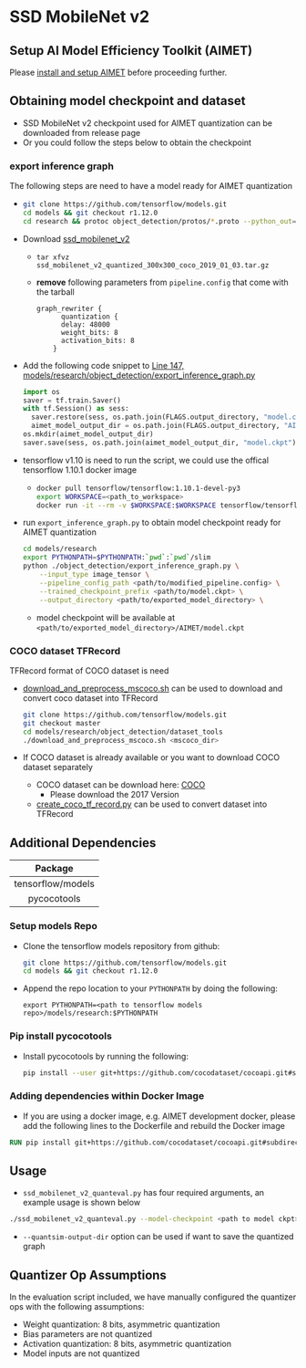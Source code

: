 # SSD MobileNet v2

## Setup AI Model Efficiency Toolkit (AIMET)
Please [install and setup AIMET](../../README.md#install-aimet) before proceeding further.

## Obtaining model checkpoint and dataset

- SSD MobileNet v2 checkpoint used for AIMET quantization can be downloaded from release page
- Or you could follow the steps below to obtain the checkpoint

### export inference graph

The following steps are need to have a model ready for AIMET quantization

- ```bash
  git clone https://github.com/tensorflow/models.git
  cd models && git checkout r1.12.0
  cd research && protoc object_detection/protos/*.proto --python_out=.
  ```

- Download [ssd_mobilenet_v2](http://download.tensorflow.org/models/object_detection/ssd_mobilenet_v2_quantized_300x300_coco_2019_01_03.tar.gz)

  - `tar xfvz ssd_mobilenet_v2_quantized_300x300_coco_2019_01_03.tar.gz`

  - **remove** following parameters from `pipeline.config` that come with the tarball

    ```
    graph_rewriter {
          quantization {
          delay: 48000
          weight_bits: 8
          activation_bits: 8
        }  
    ```
- Add the following code snippet  to [Line 147, models/research/object_detection/export_inference_graph.py](https://github.com/tensorflow/models/blob/r1.12.0/research/object_detection/export_inference_graph.py#L147)
  
    ```python
    import os
    saver = tf.train.Saver()
    with tf.Session() as sess:
      saver.restore(sess, os.path.join(FLAGS.output_directory, "model.ckpt"))
      aimet_model_output_dir = os.path.join(FLAGS.output_directory, "AIMET")
    os.mkdir(aimet_model_output_dir)
    saver.save(sess, os.path.join(aimet_model_output_dir, "model.ckpt")
	```
    
- tensorflow v1.10 is need to run the script, we could use the offical tensorflow 1.10.1 docker image

  - ```bash
    docker pull tensorflow/tensorflow:1.10.1-devel-py3
    export WORKSPACE=<path_to_workspace>
    docker run -it --rm -v $WORKSPACE:$WORKSPACE tensorflow/tensorflow:1.10.1-devel-py3
    ```

- run `export_inference_graph.py` to obtain model checkpoint ready for AIMET quantization

  ```bash
  cd models/research
  export PYTHONPATH=$PYTHONPATH:`pwd`:`pwd`/slim
  python ./object_detection/export_inference_graph.py \
      --input_type image_tensor \
      --pipeline_config_path <path/to/modified_pipeline.config> \
      --trained_checkpoint_prefix <path/to/model.ckpt> \
      --output_directory <path/to/exported_model_directory> \
  ```

  - model checkpoint will be available at `<path/to/exported_model_directory>/AIMET/model.ckpt`

### COCO dataset TFRecord

TFRecord format of COCO dataset is need

- [download_and_preprocess_mscoco.sh](https://github.com/tensorflow/models/blob/master/research/object_detection/dataset_tools/download_and_preprocess_mscoco.sh) can be used to download and convert coco dataset into TFRecord

  ```bash
  git clone https://github.com/tensorflow/models.git
  git checkout master
  cd models/research/object_detection/dataset_tools
  ./download_and_preprocess_mscoco.sh <mscoco_dir>
  ```

- If COCO dataset is already available or you want to download COCO dataset separately
  - COCO dataset can be download here: [COCO](https://cocodataset.org/#download)
    - Please download the 2017 Version
  - [create_coco_tf_record.py](https://github.com/tensorflow/models/blob/master/research/object_detection/dataset_tools/create_coco_tf_record.py) can be used to convert dataset into TFRecord



## Additional Dependencies

|      Package      |
| :---------------: |
| tensorflow/models |
|    pycocotools    |

### Setup models Repo

- Clone the tensorflow models repository from github:

  ```bash
  git clone https://github.com/tensorflow/models.git
  cd models && git checkout r1.12.0 
  ```

- Append the repo location to your `PYTHONPATH` by doing the following:

  `export PYTHONPATH=<path to tensorflow models repo>/models/research:$PYTHONPATH`

### Pip install pycocotools

- Install pycocotools by running the following:  

  ```bash
  pip install --user git+https://github.com/cocodataset/cocoapi.git#subdirectory=PythonAPI
  ```

### Adding dependencies within Docker Image

- If you are using a docker image, e.g. AIMET development docker, please add the following lines to the Dockerfile and rebuild the Docker image

```dockerfile
RUN pip install git+https://github.com/cocodataset/cocoapi.git#subdirectory=PythonAPI
```



## Usage
- `ssd_mobilenet_v2_quanteval.py` has four required arguments, an example usage is shown below
```bash
./ssd_mobilenet_v2_quanteval.py --model-checkpoint <path to model ckpt>/model.ckpt --dataset-dir <path to tfrecord dataset> --TFRecord-file-pattern 'coco_val.record-*-of-00010' --annotation-json-file <path to instances json file>/instances_val2017.json
```

- `--quantsim-output-dir` option can be used if want to save the quantized graph



## Quantizer Op Assumptions
In the evaluation script included, we have manually configured the quantizer ops with the following assumptions:
- Weight quantization: 8 bits, asymmetric quantization
- Bias parameters are not quantized
- Activation quantization: 8 bits, asymmetric quantization
- Model inputs are not quantized
